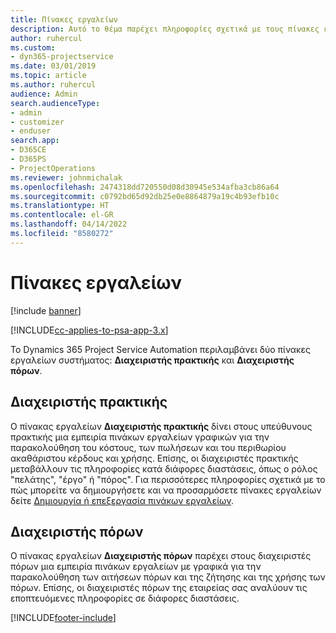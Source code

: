 ```yaml
---
title: Πίνακες εργαλείων
description: Αυτό το θέμα παρέχει πληροφορίες σχετικά με τους πίνακες εργαλείων αναφοράς που περιλαμβάνονται στο Dynamics 365 Project Service Automation.
author: ruhercul
ms.custom:
- dyn365-projectservice
ms.date: 03/01/2019
ms.topic: article
ms.author: ruhercul
audience: Admin
search.audienceType:
- admin
- customizer
- enduser
search.app:
- D365CE
- D365PS
- ProjectOperations
ms.reviewer: johnmichalak
ms.openlocfilehash: 2474318dd720550d08d30945e534afba3cb86a64
ms.sourcegitcommit: c0792bd65d92db25e0e8864879a19c4b93efb10c
ms.translationtype: HT
ms.contentlocale: el-GR
ms.lasthandoff: 04/14/2022
ms.locfileid: "8580272"
---
```

# <a name="dashboards"></a>Πίνακες εργαλείων

[!include [banner](../includes/psa-now-project-operations.md)]

[!INCLUDE[cc-applies-to-psa-app-3.x](../includes/cc-applies-to-psa-app-3x.md)]

Το Dynamics 365 Project Service Automation περιλαμβάνει δύο πίνακες εργαλείων συστήματος: **Διαχειριστής πρακτικής** και **Διαχειριστής πόρων**.

## <a name="practice-manager"></a>Διαχειριστής πρακτικής 

Ο πίνακας εργαλείων **Διαχειριστής πρακτικής** δίνει στους υπεύθυνους πρακτικής μια εμπειρία πινάκων εργαλείων γραφικών για την παρακολούθηση του κόστους, των πωλήσεων και του περιθωρίου ακαθάριστου κέρδους και χρήσης. Επίσης, οι διαχειριστές πρακτικής μεταβάλλουν τις πληροφορίες κατά διάφορες διαστάσεις, όπως ο ρόλος "πελάτης", "έργο" ή "πόρος". Για περισσότερες πληροφορίες σχετικά με το πώς μπορείτε να δημιουργήσετε και να προσαρμόσετε πίνακες εργαλείων δείτε [Δημιουργία ή επεξεργασία πινάκων εργαλείων](/dynamics365/customerengagement/on-premises/customize/create-edit-dashboards).

## <a name="resource-manager"></a>Διαχειριστής πόρων 

Ο πίνακας εργαλείων **Διαχειριστής πόρων** παρέχει στους διαχειριστές πόρων μια εμπειρία πινάκων εργαλείων με γραφικά για την παρακολούθηση των αιτήσεων πόρων και της ζήτησης και της χρήσης των πόρων. Επίσης, οι διαχειριστές πόρων της εταιρείας σας αναλύουν τις εποπτευόμενες πληροφορίες σε διάφορες διαστάσεις.


[!INCLUDE[footer-include](../includes/footer-banner.md)]
